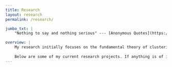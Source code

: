 ```yaml
---
title: Research
layout: research
permalink: /research/

jumbo_txt: |
    "Nothing to say and nothing serious" --- [Anonymous Quotes](https://google.com).

overview: |
    My research initially focuses on the fundamental theory of clustering or clusterability and the design of entropy based machine learning algorithm. However, I always consider a good machine learning algorithm should generated from real life problems. During my PhD study, Besides the designing of fundamental machine learning algorithms, I also involved into several practical projects which span in different domains. Currently, I am entered some projects that utilize ML for management system design. These management systems also lie in different fields such as medical care, live streaming platform and power system.
    
    Below are some of my current research projects. If anything is of interest to you, feel free to [contact me](#contact-me)!
---
```


